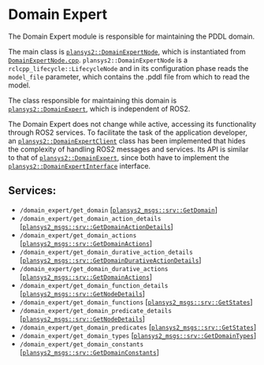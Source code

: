 # Domain Expert

The Domain Expert module is responsible for maintaining the PDDL domain.

The main class is [`plansys2::DomainExpertNode`](include/plansys2_domain_expert/DomainExpertNode.hpp), which is instantiated from [`DomainExpertNode.cpp`](src/DomainExpertNode.cpp). `plansys2::DomainExpertNode` is a `rclcpp_lifecycle::LifecycleNode` and in its configuration phase reads the `model_file` parameter, which contains the .pddl file from which to read the model.

The class responsible for maintaining this domain is [`plansys2::DomainExpert`](include/plansys2_domain_expert/DomainExpert.hpp), which is independent of ROS2.

The Domain Expert does not change while active, accessing its functionality through ROS2 services. To facilitate the task of the application developer, an [`plansys2::DomainExpertClient`](include/plansys2_domain_expert/DomainExpertClient.hpp) class has been implemented that hides the complexity of handling ROS2 messages and services. Its API is similar to that of [`plansys2::DomainExpert`](include/plansys2_domain_expert/DomainExpert.hpp), since both have to implement the [`plansys2::DomainExpertInterface`](include/plansys2_domain_expert/DomainExpertInterface.hpp) interface.

## Services:

- `/domain_expert/get_domain` [[`plansys2_msgs::srv::GetDomain`](../plansys2_msgs/srv/GetDomain.srv)]
- `/domain_expert/get_domain_action_details` [[`plansys2_msgs::srv::GetDomainActionDetails`](../plansys2_msgs/srv/GetDomainActionDetails.srv)]
- `/domain_expert/get_domain_actions` [[`plansys2_msgs::srv::GetDomainActions`](../plansys2_msgs/srv/GetDomainActions.srv)]
- `/domain_expert/get_domain_durative_action_details` [[`plansys2_msgs::srv::GetDomainDurativeActionDetails`](../plansys2_msgs/srv/GetDomainDurativeActionDetails.srv)]
- `/domain_expert/get_domain_durative_actions` [[`plansys2_msgs::srv::GetDomainActions`](../plansys2_msgs/srv/GetDomainActions.srv)]
- `/domain_expert/get_domain_function_details` [[`plansys2_msgs::srv::GetNodeDetails`](../plansys2_msgs/srv/GetNodeDetails.srv)]
- `/domain_expert/get_domain_functions` [[`plansys2_msgs::srv::GetStates`](../plansys2_msgs/srv/GetStates.srv)]
- `/domain_expert/get_domain_predicate_details` [[`plansys2_msgs::srv::GetNodeDetails`](../plansys2_msgs/srv/GetNode.srv)]
- `/domain_expert/get_domain_predicates` [[`plansys2_msgs::srv::GetStates`](../plansys2_msgs/srv/GetStates.srv)]
- `/domain_expert/get_domain_types` [[`plansys2_msgs::srv::GetDomainTypes`](../plansys2_msgs/srv/GetDomainTypes.srv)]
- `/domain_expert/get_domain_constants` [[`plansys2_msgs::srv::GetDomainConstants`](../plansys2_msgs/srv/GetDomainConstants.srv)]
